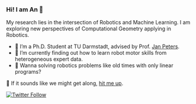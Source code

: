 ### Hi! I am An 👋

My research lies in the intersection of Robotics and Machine Learning. I am exploring new perspectives of Computational Geometry applying in Robotics.

- 🔭 I’m a Ph.D. Student at TU Darmstadt, advised by Prof. [Jan Peters](https://www.ias.informatik.tu-darmstadt.de/Team/JanPeters).
- 🌱 I’m currently finding out how to learn robot motor skills from heterogeneous expert data.
- :whale: Wanna solving robotics problems like old times with only linear programs?

💬 If it sounds like we might get along, [hit me up](mailto:an@robot-learning.de).

[![Twitter Follow](https://img.shields.io/twitter/follow/an_thai_le?label=Follow&style=social)](https://twitter.com/an_thai_le)
